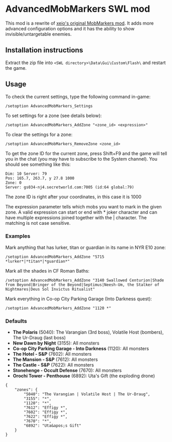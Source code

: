 # AdvancedMobMarkers SWL mod

This mod is a rewrite of [xeio's original MobMarkers mod](https://github.com/Xeio/MobMarkers). It adds more advanced configuration options and it has the ability to show invisible/untargetable enemies.


## Installation instructions

Extract the zip file into `<SWL directory>\Data\Gui\Custom\Flash\` and restart the game.


## Usage

To check the current settings, type the following command in-game:

    /setoption AdvancedMobMarkers_Settings

To set settings for a zone (see details below):

    /setoption AdvancedMobMarkers_AddZone "<zone_id> <expression>"

To clear the settings for a zone:

    /setoption AdvancedMobMarkers_RemoveZone <zone_id>
  

To get the zone ID for the current zone, press Shift+F9 and the game will tell you in the chat (you may have to subscribe to the System channel). You should see something like this:

    Dim: 10 Server: 79 
    Pos: 165.7, 263.7, y 27.8 1000
    Zone: 0
    Server: gs034-nj4.secretworld.com:7005 (id:64 global:79)

The zone ID is right after your coordinates, in this case it is 1000
  
The expression parameter tells which mobs you want to mark in the given zone.
A valid expression can start or end with * joker character and can have multiple expressions joined together with the | character. The matching is not case sensitive.
  
### Examples

Mark anything that has lurker, titan or guardian in its name in NYR E10 zone:

    /setoption AdvancedMobMarkers_AddZone "5715 *lurker*|*titan*|*guardian*"

Mark all the shades in CF Roman Baths:

    /setoption AdvancedMobMarkers_AddZone "3140 Swallowed Centurion|Shade from Beyond|Bringer of the Beyond|Septimus|Neesh-Um, the Stalker of Nightmares|Deus Sol Invictus Ritualist"

Mark everything in Co-op City Parking Garage (Into Darkness quest):

    /setoption AdvancedMobMarkers_AddZone "1120 *"

### Defaults

- **The Polaris** (5040): The Varangian (3rd boss), Volatile Host (bombers), The Ur-Draug (last boss)
- **New Dawn by Night** (3155): All monsters
- **Co-op City Parking Garage - Into Darkness** (1120): All monsters
- **The Hotel - S&P** (7602): All monsters
- **The Mansion - S&P** (7612): All monsters
- **The Castle - S&P** (7622): All monsters
- **Stonehenge - Occult Defense** (7670): All monsters
- **Orochi Tower - Penthouse** (6892): Uta's Gift (the exploding drone)

```
{
    "zones": {
        "5040": "The Varangian | Volatile Host | The Ur-Draug",
        "3155": "*",
        "1120": "*",
        "7612": "Effigy *",
        "7602": "Effigy *",
        "7622": "Effigy *",
        "7670": "*",
        "6892": "Uta&apos;s Gift"
    }
}
```